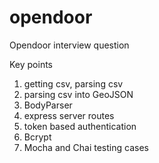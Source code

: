 # opendoor
Opendoor interview question

Key points

1. getting csv, parsing csv
2. parsing csv into GeoJSON
3. BodyParser
2. express server routes
3. token based authentication
4. Bcrypt
5. Mocha and Chai testing cases

